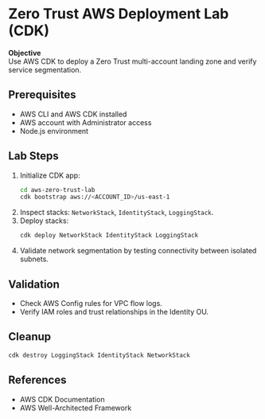 # Zero Trust AWS Deployment Lab (CDK)

**Objective**  
Use AWS CDK to deploy a Zero Trust multi-account landing zone and verify service segmentation.

## Prerequisites
- AWS CLI and AWS CDK installed
- AWS account with Administrator access
- Node.js environment

## Lab Steps
1. Initialize CDK app:
   ```bash
   cd aws-zero-trust-lab
   cdk bootstrap aws://<ACCOUNT_ID>/us-east-1
   ```
2. Inspect stacks: `NetworkStack`, `IdentityStack`, `LoggingStack`.
3. Deploy stacks:
   ```bash
   cdk deploy NetworkStack IdentityStack LoggingStack
   ```
4. Validate network segmentation by testing connectivity between isolated subnets.

## Validation
- Check AWS Config rules for VPC flow logs.
- Verify IAM roles and trust relationships in the Identity OU.

## Cleanup
```bash
cdk destroy LoggingStack IdentityStack NetworkStack
```

## References
- AWS CDK Documentation  
- AWS Well-Architected Framework  
